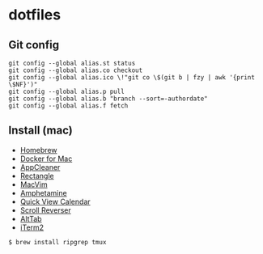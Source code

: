 # dotfiles

## Git config

```
git config --global alias.st status
git config --global alias.co checkout
git config --global alias.ico \!"git co \$(git b | fzy | awk '{print \$NF}')"
git config --global alias.p pull
git config --global alias.b "branch --sort=-authordate"
git config --global alias.f fetch
```

## Install (mac)

* [Homebrew](https://brew.sh/)
* [Docker for Mac](https://docs.docker.com/docker-for-mac/)
* [AppCleaner](https://freemacsoft.net/appcleaner/)
* [Rectangle](https://rectangleapp.com/)
* [MacVim](https://github.com/macvim-dev/macvim)
* [Amphetamine](https://apps.apple.com/jp/app/id937984704)
* [Quick View Calendar](https://apps.apple.com/jp/app/id1087080039)
* [Scroll Reverser](https://pilotmoon.com/scrollreverser/)
* [AltTab](https://alt-tab-macos.netlify.app/)
* [iTerm2](https://www.iterm2.com/)

```
$ brew install ripgrep tmux
```
